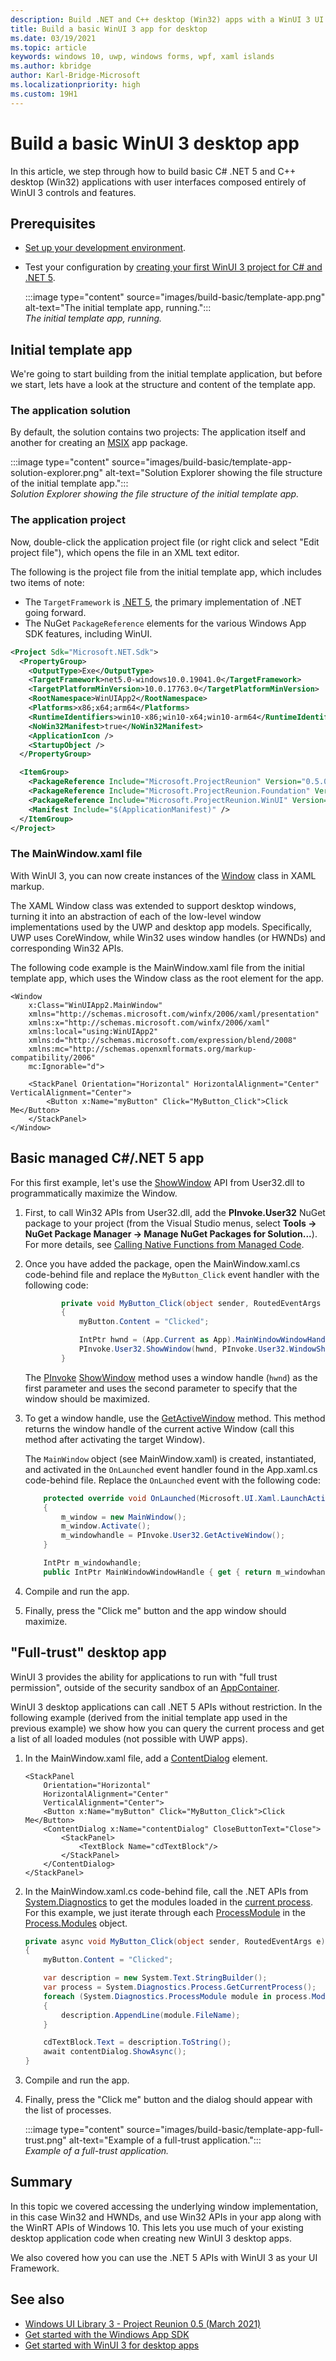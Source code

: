 ```yaml
---
description: Build .NET and C++ desktop (Win32) apps with a WinUI 3 UI.
title: Build a basic WinUI 3 app for desktop
ms.date: 03/19/2021
ms.topic: article
keywords: windows 10, uwp, windows forms, wpf, xaml islands
ms.author: kbridge
author: Karl-Bridge-Microsoft
ms.localizationpriority: high
ms.custom: 19H1
---
```


# Build a basic WinUI 3 desktop app

In this article, we step through how to build basic C# .NET 5 and C++ desktop (Win32) applications with user interfaces composed entirely of WinUI 3 controls and features.

## Prerequisites

- [Set up your development environment](../../windows-app-sdk/get-started.md).
- Test your configuration by [creating your first WinUI 3 project for C# and .NET 5](create-your-first-winui3-app.md).

    :::image type="content" source="images/build-basic/template-app.png" alt-text="The initial template app, running.":::<br/>
    *The initial template app, running.*

## Initial template app

We're going to start building from the initial template application, but before we start, lets have a look at the structure and content of the template app.

### The application solution

By default, the solution contains two projects: The application itself and another for creating an [MSIX](/windows/msix) app package.

:::image type="content" source="images/build-basic/template-app-solution-explorer.png" alt-text="Solution Explorer showing the file structure of the initial template app.":::<br/>
*Solution Explorer showing the file structure of the initial template app.*

### The application project

Now, double-click the application project file (or right click and select "Edit project file"), which opens the file in an XML text editor.

The following is the project file from the initial template app, which includes two items of note:

- The `TargetFramework` is [.NET 5](/dotnet/core/dotnet-five), the primary implementation of .NET going forward.
- The NuGet `PackageReference` elements for the various Windows App SDK features, including WinUI.

```xml
<Project Sdk="Microsoft.NET.Sdk">
  <PropertyGroup>
    <OutputType>Exe</OutputType>
    <TargetFramework>net5.0-windows10.0.19041.0</TargetFramework>
    <TargetPlatformMinVersion>10.0.17763.0</TargetPlatformMinVersion>
    <RootNamespace>WinUIApp2</RootNamespace>
    <Platforms>x86;x64;arm64</Platforms>
    <RuntimeIdentifiers>win10-x86;win10-x64;win10-arm64</RuntimeIdentifiers>
    <NoWin32Manifest>true</NoWin32Manifest>
    <ApplicationIcon />
    <StartupObject />
  </PropertyGroup>

  <ItemGroup>
    <PackageReference Include="Microsoft.ProjectReunion" Version="0.5.0-prerelease" />
    <PackageReference Include="Microsoft.ProjectReunion.Foundation" Version="0.5.0-prerelease" />
    <PackageReference Include="Microsoft.ProjectReunion.WinUI" Version="0.5.0-prerelease" />
    <Manifest Include="$(ApplicationManifest)" />
  </ItemGroup>
</Project>
```

### The MainWindow.xaml file

With WinUI 3, you can now create instances of the [Window](/windows/winui/api/microsoft.ui.xaml.window) class in XAML markup.

The XAML Window class was extended to support desktop windows, turning it into an abstraction of each of the low-level window implementations used by the UWP and desktop app models. Specifically, UWP uses CoreWindow, while Win32 uses window handles (or HWNDs) and corresponding Win32 APIs.

The following code example is the MainWindow.xaml file from the initial template app, which uses the Window class as the root element for the app.

```xaml
<Window
    x:Class="WinUIApp2.MainWindow"
    xmlns="http://schemas.microsoft.com/winfx/2006/xaml/presentation"
    xmlns:x="http://schemas.microsoft.com/winfx/2006/xaml"
    xmlns:local="using:WinUIApp2"
    xmlns:d="http://schemas.microsoft.com/expression/blend/2008"
    xmlns:mc="http://schemas.openxmlformats.org/markup-compatibility/2006"
    mc:Ignorable="d">

    <StackPanel Orientation="Horizontal" HorizontalAlignment="Center" VerticalAlignment="Center">
        <Button x:Name="myButton" Click="MyButton_Click">Click Me</Button>
    </StackPanel>
</Window>
```

## Basic managed C#/.NET 5 app

For this first example, let's use the [ShowWindow](/windows/win32/api/winuser/nf-winuser-showwindow) API from User32.dll to programmatically maximize the Window.

1. First, to call Win32 APIs from User32.dll, add the **PInvoke.User32** NuGet package to your project (from the Visual Studio menus, select **Tools -> NuGet Package Manager -> Manage NuGet Packages for Solution...**). For more details, see [Calling Native Functions from Managed Code](/cpp/dotnet/calling-native-functions-from-managed-code).
1. Once you have added the package, open the MainWindow.xaml.cs code-behind file and replace the `MyButton_Click` event handler with the following code:

    ```csharp
            private void MyButton_Click(object sender, RoutedEventArgs e)
            {
                myButton.Content = "Clicked";
    
                IntPtr hwnd = (App.Current as App).MainWindowWindowHandle;
                PInvoke.User32.ShowWindow(hwnd, PInvoke.User32.WindowShowStyle.SW_MAXIMIZE);
            }
    ```

    The [PInvoke](/dotnet/standard/native-interop/pinvoke) [ShowWindow](/windows/win32/api/winuser/nf-winuser-showwindow) method uses a window handle (`hwnd`) as the first parameter and uses the second parameter to specify that the window should be maximized. 

1. To get a window handle, use the [GetActiveWindow](/windows/win32/api/winuser/nf-winuser-getactivewindow) method. This method returns the window handle of the current active Window (call this method after activating the target Window).

    The `MainWindow` object (see MainWindow.xaml) is created, instantiated, and activated in the `OnLaunched` event handler found in the App.xaml.cs code-behind file. Replace the `OnLaunched` event with the following code:

    ```csharp
        protected override void OnLaunched(Microsoft.UI.Xaml.LaunchActivatedEventArgs args)
        {
            m_window = new MainWindow();
            m_window.Activate();
            m_windowhandle = PInvoke.User32.GetActiveWindow();
        }

        IntPtr m_windowhandle;
        public IntPtr MainWindowWindowHandle { get { return m_windowhandle; } }
    ```

1. Compile and run the app.
1. Finally, press the "Click me" button and the app window should maximize.

## "Full-trust" desktop app

WinUI 3 provides the ability for applications to run with "full trust permission", outside of the security sandbox of an [AppContainer](/windows/win32/secauthz/appcontainer-for-legacy-applications-).

WinUI 3 desktop applications can call .NET 5 APIs without restriction. In the following example (derived from the initial template app used in the previous example) we show how you can query the current process and get a list of all loaded modules (not possible with UWP apps).

1. In the MainWindow.xaml file, add a [ContentDialog](/windows/winui/api/microsoft.ui.xaml.controls.contentdialog) element.

    ```xaml
    <StackPanel 
        Orientation="Horizontal" 
        HorizontalAlignment="Center" 
        VerticalAlignment="Center">
        <Button x:Name="myButton" Click="MyButton_Click">Click Me</Button>
        <ContentDialog x:Name="contentDialog" CloseButtonText="Close">
            <StackPanel>
                <TextBlock Name="cdTextBlock"/>
            </StackPanel>
        </ContentDialog>
    </StackPanel>
    ```

1. In the MainWindow.xaml.cs code-behind file, call the .NET APIs from [System.Diagnostics](/dotnet/api/system.diagnostics) to get the modules loaded in the [current process](/dotnet/api/system.diagnostics.process.getcurrentprocess). For this example, we just iterate through each [ProcessModule](/dotnet/api/system.diagnostics.processmodule) in the [Process.Modules](/dotnet/api/system.diagnostics.process.modules) object.

    ```csharp
    private async void MyButton_Click(object sender, RoutedEventArgs e)
    {
        myButton.Content = "Clicked";

        var description = new System.Text.StringBuilder();
        var process = System.Diagnostics.Process.GetCurrentProcess();
        foreach (System.Diagnostics.ProcessModule module in process.Modules)
        {
            description.AppendLine(module.FileName);
        }

        cdTextBlock.Text = description.ToString();
        await contentDialog.ShowAsync();
    }
    ```
1. Compile and run the app.
1. Finally, press the "Click me" button and the dialog should appear with the list of processes.

    :::image type="content" source="images/build-basic/template-app-full-trust.png" alt-text="Example of a full-trust application.":::<br/>*Example of a full-trust application.*

## Summary

In this topic we covered accessing the underlying window implementation, in this case Win32 and HWNDs, and use Win32 APIs in your app along with the WinRT APIs of Windows 10. This lets you use much of your existing desktop application code when creating new WinUI 3 desktop apps.

We also covered how you can use the .NET 5 APIs with WinUI 3 as your UI Framework.

## See also

- [Windows UI Library 3 - Project Reunion 0.5 (March 2021)](index.md)
- [Get started with the Windiows App SDK](../../windows-app-sdk/get-started.md)
- [Get started with WinUI 3 for desktop apps](get-started-winui3-for-desktop.md)
